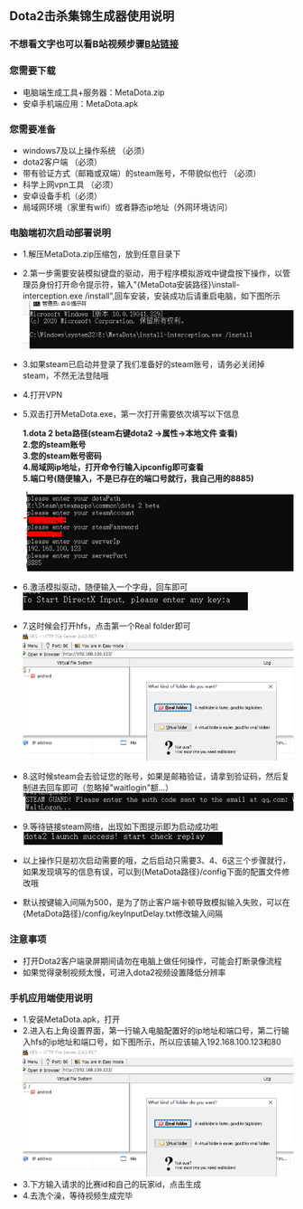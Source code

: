 ## Dota2击杀集锦生成器使用说明
### 不想看文字也可以看B站视频步骤[B站链接](https://www.bilibili.com/video/BV1QK411a73b/ "")
### 您需要下载
- 电脑端生成工具+服务器：MetaDota.zip
- 安卓手机端应用：MetaDota.apk
### 您需要准备
- windows7及以上操作系统 （必须）
- dota2客户端 （必须）
- 带有验证方式（邮箱或双端）的steam账号，不带貌似也行 （必须）
- 科学上网vpn工具 （必须）
- 安卓设备手机（必须）
- 局域网环境（家里有wifi）或者静态ip地址（外网环境访问）
### 电脑端初次启动部署说明
- 1.解压MetaDota.zip压缩包，放到任意目录下
- 2.第一步需要安装模拟键盘的驱动，用于程序模拟游戏中键盘按下操作，以管理员身份打开命令提示符，输入"{MetaDota安装路径}\install-interception.exe /install",回车安装，安装成功后请重启电脑，如下图所示
![](/img/shot1.PNG "")
- 3.如果steam已启动并登录了我们准备好的steam账号，请务必关闭掉steam，不然无法登陆哦
- 4.打开VPN
- 5.双击打开MetaDota.exe，第一次打开需要依次填写以下信息
  
     **1.dota 2 beta路径(steam右键dota2 ->属性->本地文件 查看)<br>2.您的steam账号<br>3.您的steam账号密码<br>4.局域网ip地址，打开命令行输入ipconfig即可查看<br>5.端口号(随便输入，不是已存在的端口号就行，我自己用的8885)**

     ![](/img/shot2.PNG "")
- 6.激活模拟驱动，随便输入一个字母，回车即可<br>     ![](/img/shot3.PNG "")
- 7.这时候会打开hfs，点击第一个Real folder即可<br>     ![](/img/shot6.PNG "")
- 8.这时候steam会去验证您的账号，如果是邮箱验证，请拿到验证码，然后复制进去回车即可（忽略掉"waitlogin"额...）<br>     ![](/img/shot4.PNG "")
- 9.等待链接steam网络，出现如下图提示即为启动成功啦<br>     ![](/img/shot5.PNG "")
- 以上操作只是初次启动需要的哦，之后启动只需要3、4、6这三个步骤就行，如果发现填写的信息有误，可以到{MetaDota路径}/config下面的配置文件修改哦
- 默认按键输入间隔为500，是为了防止客户端卡顿导致模拟输入失败，可以在{MetaDota路径}/config/keyInputDelay.txt修改输入间隔
### 注意事项
- 打开Dota2客户端录屏期间请勿在电脑上做任何操作，可能会打断录像流程
- 如果觉得录制视频太慢，可进入dota2视频设置降低分辨率
### 手机应用端使用说明
- 1.安装MetaDota.apk，打开
- 2.进入右上角设置界面，第一行输入电脑配置好的ip地址和端口号，第二行输入hfs的ip地址和端口号，如下图所示，所以应该输入192.168.100.123和80<br>     ![](/img/shot6.PNG "")
- 3.下方输入请求的比赛id和自己的玩家id，点击生成
- 4.去洗个澡，等待视频生成完毕

